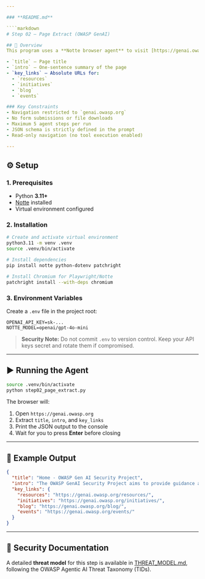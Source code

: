 ```yaml
---

### **README.md**

````markdown
# Step 02 — Page Extract (OWASP GenAI)

## 📌 Overview
This program uses a **Notte browser agent** to visit [https://genai.owasp.org](https://genai.owasp.org) and extract structured metadata:

- `title` — Page title
- `intro` — One-sentence summary of the page
- `key_links` — Absolute URLs for:
  - `resources`
  - `initiatives`
  - `blog`
  - `events`

### Key Constraints
- Navigation restricted to `genai.owasp.org`
- No form submissions or file downloads
- Maximum 5 agent steps per run
- JSON schema is strictly defined in the prompt
- Read-only navigation (no tool execution enabled)

---
```


## ⚙️ Setup

### 1. Prerequisites
- Python **3.11+**
- [Notte](https://github.com/nottelabs/notte) installed
- Virtual environment configured

### 2. Installation
```bash
# Create and activate virtual environment
python3.11 -m venv .venv
source .venv/bin/activate

# Install dependencies
pip install notte python-dotenv patchright

# Install Chromium for Playwright/Notte
patchright install --with-deps chromium
````

### 3. Environment Variables

Create a `.env` file in the project root:

```env
OPENAI_API_KEY=sk-...
NOTTE_MODEL=openai/gpt-4o-mini
```

> **Security Note:**
> Do not commit `.env` to version control.
> Keep your API keys secret and rotate them if compromised.

---

## ▶️ Running the Agent

```bash
source .venv/bin/activate
python step02_page_extract.py
```

The browser will:

1. Open `https://genai.owasp.org`
2. Extract `title`, `intro`, and `key_links`
3. Print the JSON output to the console
4. Wait for you to press **Enter** before closing

---

## 📄 Example Output

```json
{
  "title": "Home - OWASP Gen AI Security Project",
  "intro": "The OWASP GenAI Security Project aims to provide guidance and resources for understanding and mitigating security concerns related to Generative AI applications.",
  "key_links": {
    "resources": "https://genai.owasp.org/resources/",
    "initiatives": "https://genai.owasp.org/initiatives/",
    "blog": "https://genai.owasp.org/blog/",
    "events": "https://genai.owasp.org/events/"
  }
}
```

---

## 🔐 Security Documentation

A detailed **threat model** for this step is available in [THREAT\_MODEL.md](./step02_article_ectract-ThreatModel.md), following the OWASP Agentic AI Threat Taxonomy (TIDs).